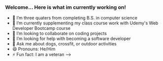 ### Welcome... Here is what im currently working on!

- 🔭 I’m three quaters from completing B.S. in computer science
- 🌱 I’m currently supplementing my class course work with Udemy's Web Developer Bootcamp course
- 👯 I’m looking to collaborate on coding projects
- 🤔 I’m looking for help with becoming a software developer 
- 💬 Ask me about dogs, crossfit, or outdoor activities
- 😄 Pronouns: He/Him
- ⚡ Fun fact: I am a veteran 
-->
